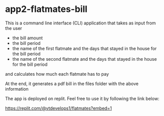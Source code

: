 # app2-flatmates-bill

This is a command line interface (CLI) application that takes as input from the user

* the bill amount 
* the bill period
* the name of the first flatmate and the days that stayed in the house for the bill period
* the name of the second flatmate and the days that stayed in the house for the bill period

and calculates how much each flatmate has to pay

At the end, it generates a pdf bill in the files folder with the above information

The app is deployed on replit. Feel free to use it by following the link below:

https://replit.com/@vtdevelops1/flatmates?embed=1